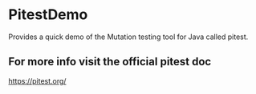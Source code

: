 # PitestDemo
Provides a quick demo of the Mutation testing tool for Java called pitest.

## For more info visit the official pitest doc
https://pitest.org/
